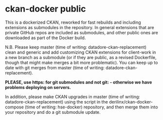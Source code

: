 # ckan-docker public
This is a dockerized CKAN, reworked for fast rebuilds and including extensions as submodules in the repository. In general extensions that are private GitHub repos are included as submodules, and other public ones are downloaded as part of the Docker build.

N.B. Please keep master (time of writing: datadore-ckan-replacement) clean and generic and add customizing CKAN extensions for client-work in a new branch as a submodule (or if they are public, as a revised Dockerfile, though that might make merges a bit more problematic). You can keep up to date with git merges from master (time of writing: datadore-ckan-replacement).

<strong>PLEASE, use https: for git submodules and not git: - otherwise we have problems deploying on servers.</strong>

In addition, please make CKAN upgrades in master (time of writing: datadore-ckan-replacement) using the script in the derilinx/ckan-docker-compose (time of writing: hse-docker) repository, and then merge them into your repository and do a git submodule update.
